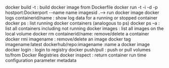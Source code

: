 docker build -t <name> <path> : build docker image from Dockerfile
docker run -t -i -d -p hostport:Dockerport --name name imagesid .--> run docker image
docker logs  containerid/name : show log data for a running or stopped container
docker ps : list running docker containers (analogous to ps)
docker ps –a : list all containers including not running
docker images : list all images on the local volume
docker rm containerid/name: remove/delete a container  
docker rmi imagename : remove/delete an image
docker tag imagename:latest dockerhub/repo:imagename  :name a docker image 
docker login : login to registry
docker push/pull : push or pull volumes to/from Docker Registries
docker inspect : return container run time configuration  parameter metadata
